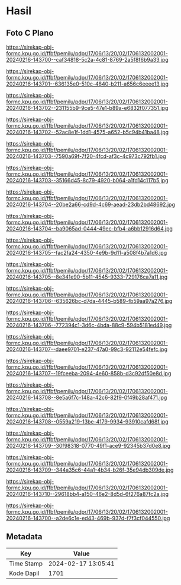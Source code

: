 # Hasil

## Foto C Plano

https://sirekap-obj-formc.kpu.go.id/ffbf/pemilu/pdpr/17/06/13/20/02/1706132002001-20240216-143700--caf34818-5c2a-4c81-8769-2a5f8f6b9a33.jpg

https://sirekap-obj-formc.kpu.go.id/ffbf/pemilu/pdpr/17/06/13/20/02/1706132002001-20240216-143701--636135e0-510c-4840-b211-a656c6eeee13.jpg

https://sirekap-obj-formc.kpu.go.id/ffbf/pemilu/pdpr/17/06/13/20/02/1706132002001-20240216-143702--231155b9-9ce5-47e1-b89a-e6832f077351.jpg

https://sirekap-obj-formc.kpu.go.id/ffbf/pemilu/pdpr/17/06/13/20/02/1706132002001-20240216-143702--52ac8e1f-1dd1-4575-a652-b5c94b41ba48.jpg

https://sirekap-obj-formc.kpu.go.id/ffbf/pemilu/pdpr/17/06/13/20/02/1706132002001-20240216-143703--7590a69f-7f20-4fcd-af3c-4c973c792fb1.jpg

https://sirekap-obj-formc.kpu.go.id/ffbf/pemilu/pdpr/17/06/13/20/02/1706132002001-20240216-143703--35166d45-8c79-4920-b064-a1fd14c117b5.jpg

https://sirekap-obj-formc.kpu.go.id/ffbf/pemilu/pdpr/17/06/13/20/02/1706132002001-20240216-143704--20be2a66-cd9d-4c69-aead-23db2bd48692.jpg

https://sirekap-obj-formc.kpu.go.id/ffbf/pemilu/pdpr/17/06/13/20/02/1706132002001-20240216-143704--ba9065ad-0444-49ec-bfb4-a6bb12916d64.jpg

https://sirekap-obj-formc.kpu.go.id/ffbf/pemilu/pdpr/17/06/13/20/02/1706132002001-20240216-143705--fac2fa24-4350-4e9b-9d11-a508f4b7a1d6.jpg

https://sirekap-obj-formc.kpu.go.id/ffbf/pemilu/pdpr/17/06/13/20/02/1706132002001-20240216-143705--8e341e90-5b11-4545-9333-729176ca7a11.jpg

https://sirekap-obj-formc.kpu.go.id/ffbf/pemilu/pdpr/17/06/13/20/02/1706132002001-20240216-143706--635626bc-d7da-4445-b589-fb59aa97a276.jpg

https://sirekap-obj-formc.kpu.go.id/ffbf/pemilu/pdpr/17/06/13/20/02/1706132002001-20240216-143706--772394c1-3d6c-4bda-88c9-594b5181ed49.jpg

https://sirekap-obj-formc.kpu.go.id/ffbf/pemilu/pdpr/17/06/13/20/02/1706132002001-20240216-143707--daee9701-e237-47a0-99c3-92112e54fefc.jpg

https://sirekap-obj-formc.kpu.go.id/ffbf/pemilu/pdpr/17/06/13/20/02/1706132002001-20240216-143707--19fceeba-2094-4e60-858b-d3c92df50e8d.jpg

https://sirekap-obj-formc.kpu.go.id/ffbf/pemilu/pdpr/17/06/13/20/02/1706132002001-20240216-143708--8e5a6f7c-148a-42c6-82f9-0f49b28af471.jpg

https://sirekap-obj-formc.kpu.go.id/ffbf/pemilu/pdpr/17/06/13/20/02/1706132002001-20240216-143708--0559a219-13be-4179-9934-93910cafd68f.jpg

https://sirekap-obj-formc.kpu.go.id/ffbf/pemilu/pdpr/17/06/13/20/02/1706132002001-20240216-143709--30f98318-0770-49f1-ace9-92345b37d0e8.jpg

https://sirekap-obj-formc.kpu.go.id/ffbf/pemilu/pdpr/17/06/13/20/02/1706132002001-20240216-143709--344a35c6-44a1-4b34-b26f-35e94db309de.jpg

https://sirekap-obj-formc.kpu.go.id/ffbf/pemilu/pdpr/17/06/13/20/02/1706132002001-20240216-143710--29618bb4-a150-46e2-8d5d-6f276a87fc2a.jpg

https://sirekap-obj-formc.kpu.go.id/ffbf/pemilu/pdpr/17/06/13/20/02/1706132002001-20240216-143700--a2de6c1e-ed43-469b-937d-f7f3cf044550.jpg


## Metadata

| Key        | Value               |
| ---------- | ------------------- |
| Time Stamp | 2024-02-17 13:05:41 |
| Kode Dapil | 1701                |



